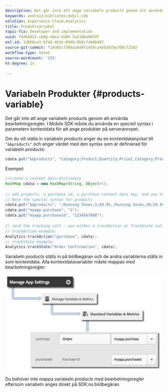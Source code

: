 ```yaml
---
description: Det går inte att ange variabeln products genom att använda bearbetningsregler. I Mobile SDK måste du använda en speciell syntax i parametern kontextdata för att ange produkter på serveranropet.
keywords: android;bibliotek;mobil;sdk
solution: Experience Cloud,Analytics
title: Produktvariabel
topic-fix: Developer and implementation
uuid: f4484022-cb8b-4dea-9209-5a110ba607df
exl-id: 1d850ce1-6fd4-463e-8949-8b8cf40d8467
source-git-commit: f18d65c738ba16d9f1459ca485d87be708cf23d2
workflow-type: tm+mt
source-wordcount: '155'
ht-degree: 1%

---
```


# Variabeln Produkter {#products-variable}

Det går inte att ange variabeln products genom att använda bearbetningsregler. I Mobile SDK måste du använda en speciell syntax i parametern kontextdata för att ange produkter på serveranropet.

Om du vill ställa in variabeln *products* anger du en kontextdatanyckel till `"&&products"` och anger värdet med den syntax som är definierad för variabeln *products*:

```java
cdata.put("&&products", "Category;Product;Quantity;Price[,Category;Product;Quantity;Price]");
```

Exempel:

```java
//create a context data dictionary 
HashMap cdata = new HashMap<String, Object>(); 
 
// add products, a purchase id, a purchase context data key, and any other data you want to collect. 
// Note the special syntax for products 
cdata.put("&&products", ";Running Shoes;1;69.95,;Running Socks;10;29.99"); 
cdata.put("myapp.purchase", "1"); 
cdata.put("myapp.purchaseid", "1234567890"); 
 
// send the tracking call - use either a trackAction or TrackState call. 
// trackAction example: 
Analytics.trackAction("purchase", cdata); 
// trackState example: 
Analytics.trackState("Order Confirmation", cdata);
```

Variabeln *products* ställs in på bildbegäran och de andra variablerna ställs in som kontextdata. Alla kontextdatavariabler måste mappas med bearbetningsregler:

![](assets/map-products.png)

Du behöver inte mappa variabeln *products* med bearbetningsregler eftersom variabeln anges direkt på SDK:ns bildbegäran.
